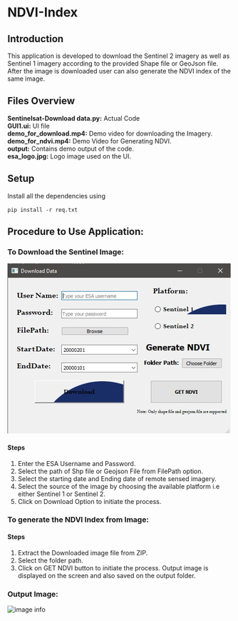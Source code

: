 # NDVI-Index

## Introduction
This application is developed to download the Sentinel 2 imagery as well as Sentinel 1 imagery according to the provided Shape file or GeoJson file. After the image is downloaded user can also generate the NDVI index of the same image.


## Files Overview<br>
<b>Sentinelsat-Download data.py:</b> Actual Code<br>
<b>GUI1.ui:</b> UI file<br>
<b>demo_for_download.mp4:</b> Demo video for downloading the Imagery.<br>
<b>demo_for_ndvi.mp4:</b> Demo Video for Generating NDVI.<br>
<b>output:</b> Contains demo output of the code.<br>
<b>esa_logo.jpg:</b> Logo image used on the UI.<br>

## Setup
Install all the dependencies using 
```console
pip install -r req.txt
```
## Procedure to Use Application:
### To Download the Sentinel Image:
![image info](screenshots/screen.jpg)<br>
#### Steps
1) Enter the ESA Username and Password.
2) Select the path of Shp file or Geojson File from FilePath option.
3) Select the starting date and Ending date of remote sensed imagery.
4) Select the source of the image by choosing the available platform i.e either Sentinel 1 or Sentinel 2.
5) Click on Download Option to initiate the process.

### To generate the NDVI Index from Image:
#### Steps
1) Extract the Downloaded image file from ZIP.
2) Select the folder path.
3) Click on GET NDVI button to initiate the process. Output image is displayed on the screen and also saved on the output folder.

### Output Image:
![image info](output/ndvi_cmap.png)<br>